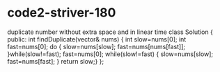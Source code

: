 # code2-striver-180
duplicate number without extra space and in linear time
class Solution {
public:
    int findDuplicate(vector<int>& nums) {
        int slow=nums[0];
        int fast=nums[0];
        do
        {
            slow=nums[slow];
            fast=nums[nums[fast]];
        }while(slow!=fast);
        fast=nums[0];
        while(slow!=fast)
        {
            slow=nums[slow];
            fast=nums[fast];
        }
        return slow;}
};
